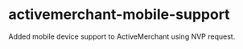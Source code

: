 activemerchant-mobile-support
=============================

Added mobile device support to ActiveMerchant using NVP request.